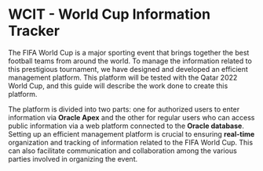 # WCIT - World Cup Information Tracker

The FIFA World Cup is a major sporting event that brings together the best football teams from around the world. To manage the information related to this prestigious tournament, we have designed and developed an efficient management platform. This platform will be tested with the Qatar 2022 World Cup, and this guide will describe the work done to create this platform.

The platform is divided into two parts: one for authorized users to enter information via **Oracle Apex** and the other for regular users who can access public information via a web platform connected to the **Oracle database**. Setting up an efficient management platform is crucial to ensuring **real-time** organization and tracking of information related to the FIFA World Cup. This can also facilitate communication and collaboration among the various parties involved in organizing the event.


